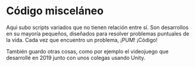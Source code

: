 # Código misceláneo

Aqui subo scripts variados que no tienen relación entre sí. 
Son desarrollos en su mayoría pequeños, diseñados para resolver problemas puntuales de la vida.
Cada vez que encuentro un problema, ¡PUM! ¡Código!

También guardo otras cosas, como por ejemplo el videojuego que desarrollé en 2019 junto con unos colegas usando Unity.
